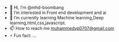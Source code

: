 - 👋 Hi, I’m @mhd-boombang
- 👀 I’m interested in Front end development and ai
- 🌱 I’m currently learning Machine learning,Deep learning,html,css,javascript.
- 📫 How to reach me muhammedvp0707@gmail.com
- ⚡ Fun fact: ...    

<!---
mhd-boombang/mhd-boombang is a ✨ special ✨ repository because its `README.md` (this file) appears on your GitHub profile.
You can click the Preview link to take a look at your changes.
--->
